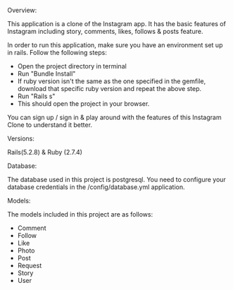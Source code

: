 Overview:

This application is a clone of the Instagram app. 
It has the basic features of Instagram including story, comments, likes, follows & posts feature.

In order to run this application, make sure you have an environment set up in rails.
Follow the following steps:

- Open the project directory in terminal
- Run "Bundle Install"
- If ruby version isn't the same as the one specified in the gemfile, download that specific ruby version and repeat the above step.
- Run "Rails s"
- This should open the project in your browser. 

You can sign up / sign in & play around with the features of this Instagram Clone to understand it better.


Versions:

Rails(5.2.8) & Ruby (2.7.4)


Database:

The database used in this project is postgresql.
You need to configure your database credentials in the /config/database.yml application.


Models:

The models included in this project are as follows:
- Comment
- Follow
- Like
- Photo
- Post
- Request
- Story
- User